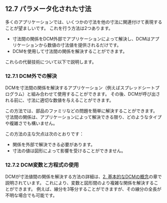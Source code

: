 ## 12.7 パラメータ化された寸法

多くのアプリケーションでは、いくつかの寸法を他の寸法に関連付けて表現することが望ましいです。
これを行う方法は2つあります。

- 寸法間の関係をDCM外部でアプリケーションによって解決し、DCMはアプリケーションから数値の寸法値を提供されるだけです。
- DCMを使用して寸法間の関係を解決することができます。

これらの代替技術について以下で説明します。

### 12.7.1 DCM外での解決

DCMを寸法間の関係を解決するアプリケーション（例えばスプレッドシートプログラム）と組み合わせて使用することができます。
その後、DCMが呼び出される前に、寸法に適切な数値を与えることができます。

この方法では、部品のファミリなどの問題を簡単に解決することができます。
寸法間の関係は、アプリケーションによって解決できる限り、どのようなタイプや複雑さでも構いません。

この方法の主な欠点は次のとおりです：

- 関係を外部で解決できる必要があります。
- 寸法の値は図形によって影響を受けることができません。

### 12.7.2 DCM変数と方程式の使用

DCMが寸法値間の関係を解決する方法の詳細は、[2. 基本的なDCMの概念](2._Fundamental_DCM_Concepts.md)の章で説明されています。
これにより、変数と図形間のより複雑な関係を解決することができます。
例えば、線分を3等分することができますが、その線分の全長が不明な場合でも可能です。
